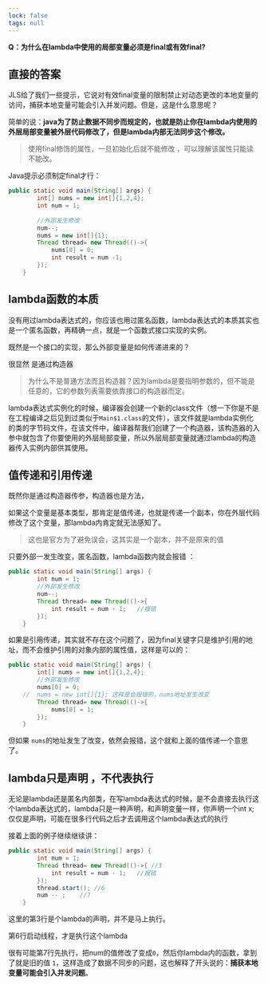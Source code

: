 ```yaml
---
lock: false
tags: null
---
```

**Q：为什么在lambda中使用的局部变量必须是final或有效final?**

## 直接的答案

JLS给了我们一些提示，它说对有效final变量的限制禁止对动态更改的本地变量的访问，捕获本地变量可能会引入并发问题。但是，这是什么意思呢？

简单的说：**java为了防止数据不同步而规定的，也就是防止你在lambda内使用的外层局部变量被外层代码修改了，但是lambda内部无法同步这个修改。**

> 使用final修饰的属性，一旦初始化后就不能修改 ，可以理解该属性只能读不能改。

Java提示必须制定final才行：

```java
public static void main(String[] args) {
        int[] nums = new int[]{1,2,4};
        int num = 1;
    
        //外部发生修改
        num--;
        nums = new int[]{1};
        Thread thread= new Thread(()->{
            nums[0] = 0;
            int result = num -1;
        });
    }
```



## lambda函数的本质

没有用过lambda表达式的，你应该也用过匿名函数，lambda表达式的本质其实也是一个匿名函数，再精确一点，就是一个函数式接口实现的实例。



既然是一个接口的实现，那么外部变量是如何传递进来的？

很显然 是通过构造器

> 为什么不是普通方法而且构造器？因为lambda是要指明参数的，但不能是任意的，它的参数列表需要依靠接口的构造器而定。

lambda表达式实例化的时候，编译器会创建一个新的class文件（想一下你是不是在工程编译之后见到过类似于`Main$1.class`的文件），该文件就是lambda实例化的类的字节码文件，在该文件中，编译器帮我们创建了一个构造器，该构造器的入参中就包含了你要使用的外层局部变量，所以外层局部变量就通过lambda的构造器传入实例内部供其使用。



## 值传递和引用传递

既然你是通过构造器传参，构造器也是方法，

如果这个变量是基本类型，那肯定是值传递，也就是传递一个副本，你在外层代码修改了这个变量，那lambda内肯定就无法感知了。

> 这也是官方为了避免误会，这其实是一个副本，并不是原来的值

只要外部一发生改变，匿名函数，lambda函数内就会报错 ：

```java
public static void main(String[] args) {
        int num = 1;
        //外部发生修改
        num--;
        Thread thread= new Thread(()->{
            int result = num - 1;	//报错
        });
    }
```



 如果是引用传递，其实就不存在这个问题了，因为final关键字只是维护引用的地址，而不会维护引用的对象内部的属性值，这样是可以的：

```java
public static void main(String[] args) {
        int[] nums = new int[]{1,2,4};
        //外部发生修改
        nums[0] = 0;
    //	nums = new int[]{1}; 这样是会报错的，nums地址发生改变
        Thread thread= new Thread(()->{
            nums[0] = 1;
        });
    }
```

但如果 `nums`的地址发生了改变，依然会报错，这个就和上面的值传递一个意思了。



## lambda只是声明 ，不代表执行

无论是lambda还是匿名内部类，在写lambda表达式的时候，是不会直接去执行这个lambda表达式的，lambda只是一种声明，和声明变量一样，你声明一个int x;仅仅是声明，可能在很多行代码之后才去调用这个lambda表达式的执行

接着上面的例子继续继续讲：

```java
public static void main(String[] args) {
        int num = 1;
        Thread thread= new Thread(()->{	//3
            int result = num - 1;	//报错
        });
        thread.start();	//6
        num -- ;	//7
    }
```

这里的第3行是个lambda的声明，并不是马上执行。

第6行启动线程，才是执行这个lambda

很有可能第7行先执行，把num的值修改了变成`0`，然后你lambda内的函数，拿到了就是旧的值 `1`，这样造成了数据不同步的问题，这也解释了开头说的：**捕获本地变量可能会引入并发问题**。